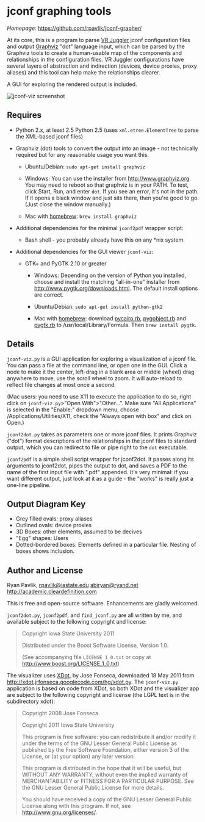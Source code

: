 jconf graphing tools
====================

*Homepage:* https://github.com/rpavlik/jconf-grapher/

At its core, this is a program to parse [VR Juggler][1] jconf
configuration files and output [Graphviz][2] "dot" language input, which
can be parsed by the Graphviz tools to create a human-usable map of the
components and relationships in the configuration files. VR Juggler
configurations have several layers of abstraction and indirection
(devices, device proxies, proxy aliases) and this tool can help make the
relationships clearer.

A GUI for exploring the rendered output is included.

![jconf-viz screenshot][4]

Requires
--------
* Python 2.x, at least 2.5 Python 2.5 (uses `xml.etree.ElementTree` to
	parse the XML-based jconf files)

* Graphviz (dot) tools to convert the output into an image - not
	technically required but for any reasonable usage you want this.

	* Ubuntu/Debian: `sudo apt-get install graphviz`

	* Windows: You can use the installer from <http://www.graphviz.org>.
		You may need to reboot so that graphviz is in your PATH. To
		test, click Start, Run, and enter `dot`. If you see an error,
		it's not in the path. If it opens a black window and just sits
		there, then you're good to go. (Just close the window manually.)
	* Mac with [homebrew](http://mxcl.github.com/homebrew/):
		`brew install graphviz`      

* Additional dependencies for the minimal `jconf2pdf` wrapper script:

	* Bash shell - you probably already have this on any *nix system.

* Additional dependencies for the GUI viewer `jconf-viz`:

	* GTK+ and PyGTK 2.10 or greater

		* Windows: Depending on the version of Python you installed,
			choose and install the matching "all-in-one" installer from
			<http://www.pygtk.org/downloads.html>. The default install
			options are correct.

		* Ubuntu/Debian: `sudo apt-get install python-gtk2`
  		
		* Mac with [homebrew](http://mxcl.github.com/homebrew/):
  			download [pycairo.rb](https://raw.github.com/jscasallas/homebrew/master/Library/Formula/pycairo.rb),
			[pygobject.rb](https://raw.github.com/jscasallas/homebrew/master/Library/Formula/pygobject.rb) and
			[pygtk.rb](https://raw.github.com/jscasallas/homebrew/master/Library/Formula/pygtk.rb)
			to /usr/local/Library/Formula. Then `brew install pygtk`.
                        

Details
-------
`jconf-viz.py` is a GUI application for exploring a visualization of a
jconf file. You can pass a file at the command line, or open one in the
GUI. Click a node to make it the center, left-drag in a blank area or
middle (wheel) drag anywhere to move, use the scroll wheel to zoom. It
will auto-reload to reflect file changes at most once a second.

(Mac users: you need to use X11 to execute the application
to do so, right click on `jconf-viz.py`>"Open With">"Other...".
Make sure "All Applications" is selected in the "Enable:" dropdown menu,
choose /Applications/Utilities/X11, check the "Always open with box"
and click on Open.)

`jconf2dot.py` takes as parameters one or more jconf files. It prints
Graphviz ("dot") format descriptions of the relationships in the jconf
files to standard output, which you can redirect to file or pipe right
to the `dot` executable.

`jconf2pdf` is a simple shell script wrapper for jconf2dot. It passes
along its arguments to jconf2dot, pipes the output to dot, and saves a
PDF to the name of the first input file with ".pdf" appended. It's very
minimal: if you want different output, just look at it as a guide - the
"works" is really just a one-line pipeline.

Output Diagram Key
------------------

* Grey filled ovals: proxy aliases
* Outlined ovals: device proxies
* 3D Boxes: other elements, assumed to be decives
* "Egg" shapes: Users
* Dotted-bordered boxes: Elements defined in a particular file. Nesting
	of boxes shows inclusion.

Author and License
------------------
Ryan Pavlik, <rpavlik@iastate.edu> <abiryan@ryand.net>
<http://academic.cleardefinition.com>

This is free and open-source software. Enhancements are gladly welcomed.

`jconf2dot.py`, `jconf2pdf`, and `find_jconf.py` are all written by me,
and available subject to the following copyright and license:

> Copyright Iowa State University 2011
>
> Distributed under the Boost Software License, Version 1.0.
>
> (See accompanying file `LICENSE_1_0.txt` or copy at
> <http://www.boost.org/LICENSE_1_0.txt>)

The visualizer uses [XDot][3], by Jose Fonseca, downloaded 18 May 2011
from <http://xdot.jrfonseca.googlecode.com/hg/xdot.py>. The
`jconf-viz.py` application is based on code from XDot, so both XDot and
the visualizer app are subject to the following copyright and license
(the LGPL text is in the subdirectory xdot):

> Copyright 2008 Jose Fonseca
>
> Copyright 2011 Iowa State University
>
> This program is free software: you can redistribute it and/or modify it
> under the terms of the GNU Lesser General Public License as published
> by the Free Software Foundation, either version 3 of the License, or
> (at your option) any later version.
>
> This program is distributed in the hope that it will be useful,
> but WITHOUT ANY WARRANTY; without even the implied warranty of
> MERCHANTABILITY or FITNESS FOR A PARTICULAR PURPOSE.  See the
> GNU Lesser General Public License for more details.
>
> You should have received a copy of the GNU Lesser General Public License
> along with this program.  If not, see <http://www.gnu.org/licenses/>.



[1]: http://vrjuggler.googlecode.com/ "VR Juggler"
[2]: http://www.graphviz.org/ "Graphviz"
[3]: http://code.google.com/p/jrfonseca/wiki/XDot "XDot homepage"
[4]: https://github.com/rpavlik/jconf-grapher/raw/master/jconf-viz-screenshot.png "jconv-viz screenshot"
